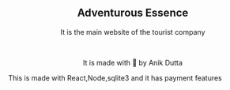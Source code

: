 <h2 style="text-align:center">Adventurous Essence</h2>
<p style="text-align:center">It is the main website of the tourist company</p><br/>
<p style="text-align:center">It is made with 💖 by Anik Dutta</p>
<p2 style="text-align:center">This is made with React,Node,sqlite3 and it has payment features</p2>


